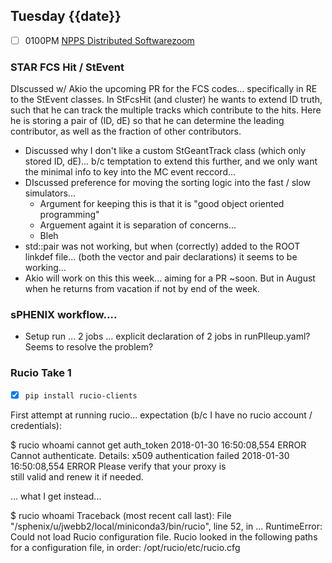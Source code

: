 ## Tuesday {{date}}

- [ ] 0100PM [NPPS Distributed Software](https://docs.google.com/document/d/1L8DAzhCwpVoRM_WptpZFKqJev4-odk4xDl5rDK6JMYs/edit#heading=h.d6jxgv7ina59)[zoom](https://bnl.zoomgov.com/j/16157150845?pwd=NXNqTi9ZWEFBKzYwRXQ5U3NXU1dBZz09)

### STAR FCS Hit / StEvent

DIscussed w/ Akio the upcoming PR for the FCS codes... specifically in RE to the StEvent classes.  In StFcsHit (and cluster) he wants to extend ID truth, such that he can track the multiple tracks which contribute to the hits.  Here he is storing a pair of (ID, dE) so that he can determine the leading contributor, as well as the fraction of other contributors.

- Discussed why I don't like a custom StGeantTrack class (which only stored ID, dE)... b/c temptation to extend this further, and we only want the minimal info to key into the MC event reccord...
- DIscussed preference for moving the sorting logic into the fast  / slow simulators...
	- Argument for keeping this is that it is "good object oriented programming"
	- Arguement againt it is separation of concerns...
	- Bleh
- std::pair was not working, but when (correctly) added to the ROOT linkdef file... (both the vector and pair declarations) it seems to be working...
- Akio will work on this this week... aiming for a PR ~soon.  But in August when he returns from vacation if not by end of the week.

### sPHENIX workflow....
- Setup run ... 2 jobs ... explicit declaration of 2 jobs in runPIleup.yaml?  Seems to resolve the problem?  


### Rucio Take 1

- [x] `pip install rucio-clients`

First attempt at running rucio... expectation (b/c I have no rucio account / credentials):

$ rucio whoami
cannot get auth_token
2018-01-30 16:50:08,554 ERROR   Cannot authenticate.
Details: x509 authentication failed
2018-01-30 16:50:08,554 ERROR   Please verify that your proxy is \
  still valid and renew it if needed.
  
  
... what I get instead...

$ rucio whoami
Traceback (most recent call last):
  File "/sphenix/u/jwebb2/local/miniconda3/bin/rucio", line 52, in <module>
...
RuntimeError: Could not load Rucio configuration file. Rucio looked in the following paths for a configuration file, in order:
	/opt/rucio/etc/rucio.cfg



